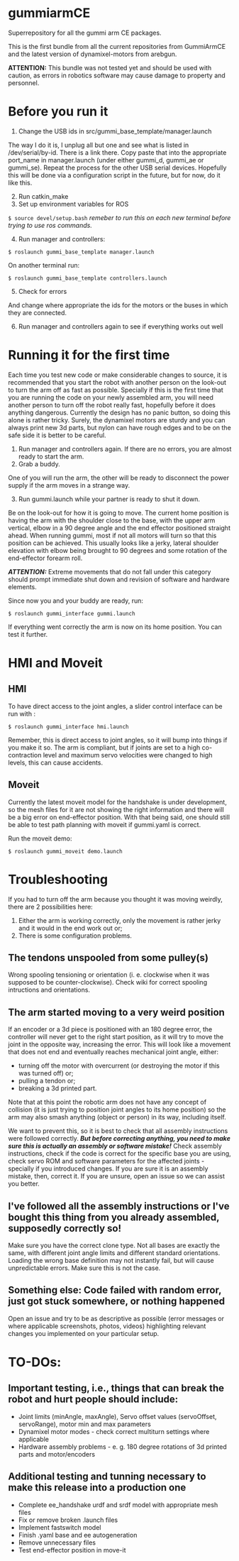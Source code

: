 # gummiarmCE
Superrepository for all the gummi arm CE packages.

This is the first bundle from all the current repositories from GummiArmCE and the latest version of dynamixel-motors from arebgun. 

**ATTENTION:** This bundle was not tested yet and should be used with caution, as errors in robotics software may cause damage to property and personnel. 

# Before you run it

1. Change the USB ids in src/gummi_base_template/manager.launch

 The way I do it is, I unplug all but one and see what is listed in /dev/serial/by-id. There is a link there. Copy paste that into the appropriate port_name in manager.launch (under either gummi_d, gummi_ae or gummi_se). Repeat the process for the other USB serial devices. Hopefully this will be done via a configuration script in the future, but for now, do it like this.  
 
2. Run catkin_make
3. Set up environment variables for ROS
 
 `$ source devel/setup.bash` _remeber to run this on each new terminal before trying to use ros commands._

4. Run manager and controllers:
 
 ```$ roslaunch gummi_base_template manager.launch```
  
 On another terminal run:
 
 ```$ roslaunch gummi_base_template controllers.launch```
 
5. Check for errors

 And change where appropriate the ids for the motors or the buses in which they are connected.

6. Run manager and controllers again to see if everything works out well

# Running it for the first time

Each time you test new code or make considerable changes to source, it is recommended that you start the robot with another person on the look-out to turn the arm off as fast as possible. 
Specially if this is the first time that you are running the code on your newly assembled arm, you will need another person to turn off the robot really fast, hopefully before it does anything dangerous. Currently the design has no panic button, so doing this alone is rather tricky. Surely, the dynamixel motors are sturdy and you can always print new 3d parts, but nylon can have rough edges and to be on the safe side it is better to be careful. 

1. Run manager and controllers again. If there are no errors, you are almost ready to start the arm.
2. Grab a buddy.
   
  One of you will run the arm, the other will be ready to disconnect the power supply if the arm moves in a strange way. 
  
3. Run gummi.launch while your partner is ready to shut it down.

 Be on the look-out for how it is going to move. The current home position is having the arm with the shoulder close to the base, with the upper arm vertical, elbow in a 90 degree angle and the end effector positioned straight ahead. When running gummi, most if not all motors will turn so that this position can be achieved. This usually looks like a jerky, lateral shoulder elevation with elbow being brought to 90 degrees and some rotation of the end-effector forearm roll. 
 
 ***ATTENTION:*** Extreme movements that do not fall under this category should prompt immediate shut down and revision of software and hardware elements. 
 
 Since now you and your buddy are ready, run:
 
 ```$ roslaunch gummi_interface gummi.launch ```
 
 If everything went correctly the arm is now on its home position. You can test it further.
 
# HMI and Moveit

## HMI
To have direct access to the joint angles, a slider control interface can be run with :

`$ roslaunch gummi_interface hmi.launch`

Remember, this is direct access to joint angles, so it will bump into things if you make it so. The arm is compliant, but if joints are set to a high co-contraction level and maximum servo velocities were changed to high levels, this can cause accidents. 

## Moveit

Currently the latest moveit model for the handshake is under development, so the mesh files for it are not showing the right information and there will be a big error on end-effector position. With that being said, one should still be able to test path planning with moveit if gummi.yaml is correct. 

Run the moveit demo:

```$ roslaunch gummi_moveit demo.launch```

# Troubleshooting

If you had to turn off the arm because you thought it was moving weirdly, there are 2 possibilities here:
1. Either the arm is working correctly, only the movement is rather jerky and it would in the end work out or;
2. There is some configuration problems. 

## The tendons unspooled from some pulley(s) 

Wrong spooling tensioning or orientation (i. e. clockwise when it was supposed to be counter-clockwise). Check wiki for correct spooling intructions and orientations. 

## The arm started moving to a very weird position

If an encoder or a 3d piece is positioned with an 180 degree error, the controller will never get to the right start position, as it will try to move the joint in the opposite way, increasing the error. This will look like a movement that does not end and eventually reaches mechanical joint angle, either:

 - turning off the motor with overcurrent (or destroying the motor if this was turned off) or;
 - pulling a tendon or;
 - breaking a 3d printed part.
 
 Note that at this point the robotic arm does not have any concept of collision (it is just trying to position joint angles to its home position) so the arm may also smash anything (object or person) in its way, including itself. 
 
 We want to prevent this, so it is best to check that all assembly instructions were followed correctly. ***But before correcting anything, you need to make sure this is actually an assembly or software mistake!*** Check assembly instructions, check if the code is correct for the specific base you are using, check servo ROM and software parameters for the affected joints - specially if you introduced changes. If you are sure it is an assembly mistake, then, correct it. If you are unsure, open an issue so we can assist you better. 
 
 ## I've followed all the assembly instructions or I've bought this thing from you already assembled, supposedly correctly so!
 
 Make sure you have the correct clone type. Not all bases are exactly the same, with different joint angle limits and different standard orientations. Loading the wrong base definition may not instantly fail, but will cause unpredictable errors. Make sure this is not the case.

## Something else: Code failed with random error, just got stuck somewhere, or nothing happened

Open an issue and try to be as descriptive as possible (error messages or where applicable screenshots, photos, videos) highlighting relevant changes you implemented on your particular setup. 


# TO-DOs:

## Important testing, i.e., things that can break the robot and hurt people should include: ##
- Joint limits (minAngle, maxAngle), Servo offset values (servoOffset, servoRange), motor min and max parameters
- Dynamixel motor modes - check correct multiturn settings where applicable 
- Hardware assembly problems - e. g. 180 degree rotations of 3d printed parts and motor/encoders

## Additional testing and tunning necessary to make this release into a production one ##
- Complete ee_handshake urdf and srdf model with appropriate mesh files
- Fix or remove broken .launch files
- Implement fastswitch model
- Finish .yaml base and ee autogeneration
- Remove unnecessary files
- Test end-effector position in move-it
